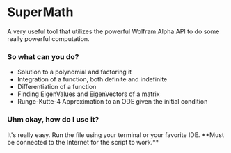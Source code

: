 # SuperMath
A very useful tool that utilizes the powerful Wolfram Alpha API to do some really powerful computation.
<h3> So what can you do? </h3>
<ul>
  <li>Solution to a polynomial and factoring it</li>
  <li>Integration of a function, both definite and indefinite</li>
  <li>Differentiation of a function</li>
  <li>Finding EigenValues and EigenVectors of a matrix</li>
  <li>Runge-Kutte-4 Approximation to an ODE given the initial condition</li>
 </ul>
 <h3>Uhm okay, how do I use it?</h3>
It's really easy. Run the file using your terminal or your favorite IDE. **Must be connected to the Internet for the script to work.**
